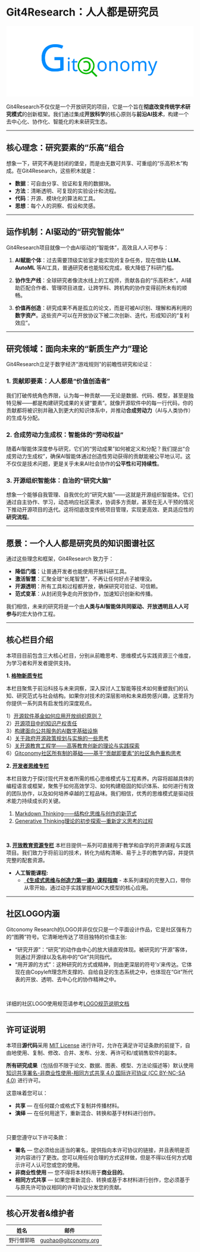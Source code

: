 # Git4Research：人人都是研究员

![Gitconomy Reserch社区Logo](./branding/gitconomy_logo_horizontal.png)

Git4Research不仅仅是一个开放研究的项目，它是一个旨在**彻底改变传统学术研究模式**的创新框架。我们通过集成**开放科学**的核心原则与**前沿AI技术**，构建一个去中心化、协作化、智能化的未来研究生态。

---

## **核心理念：研究要素的“乐高”组合**

想象一下，研究不再是封闭的堡垒，而是由无数可共享、可重组的“乐高积木”构成。在Git4Research，这些积木就是：

* **数据**：可自由分享、验证和复用的数据块。
* **方法**：清晰透明、可复现的实验设计和流程。
* **代码**：开源、模块化的算法和工具。
* **思想**：每个人的洞察、假设和灵感。

---

## **运作机制：AI驱动的“研究智能体”**

Git4Research项目就像一个由AI驱动的“智能体”，高效且人人可参与：

1.  **AI赋能个体**：过去需要顶级实验室才能实现的复杂任务，现在借助 **LLM、AutoML** 等AI工具，普通研究者也能轻松完成，极大降低了科研门槛。

2.  **协作生产线**：全球研究者像流水线上的工程师，贡献各自的“乐高积木”。AI辅助匹配合作者、管理项目进度，让跨学科、跨机构的协作变得前所未有的顺畅。

3.  **价值再创造**：研究成果不再是孤立的论文，而是可被AI识别、理解和再利用的**数字资产**。这些资产可以在开放协议下被二次创新、迭代，形成知识的“复利效应”。

---

## **研究领域：面向未来的“新质生产力”理论** ️

Git4Research立足于数字经济“游戏规则”的前瞻性研究和论证：

### 1. **贡献即要素：人人都是“价值创造者”**
我们打破传统角色界限，认为每一种贡献——无论是数据、代码、模型，甚至是独特见解——都是构建研究成果的关键“要素”。就像开源软件中的每一行代码，你的贡献都将被识别并融入到更大的知识体系中，并推动**合成劳动力**（AI与人类协作）的生成与分配。

### 2. **合成劳动力生成权：智能体的“劳动权益”**
随着AI智能体深度参与研究，它们的“劳动成果”如何被定义和分配？我们提出“合成劳动力生成权”，确保AI智能体通过创造性劳动获得的贡献能被公平地认可。这不仅仅是技术问题，更是关乎未来AI社会协作的**公平性**和**可持续性**。

### 3. **开源组织智能体：自治的“研究大脑”**
想象一个能够自我管理、自我优化的“研究大脑”——这就是开源组织智能体。它们通过自主协作、学习，动态响应社区需求，协调多方贡献，甚至在无人干预的情况下推动开源项目的迭代。这将彻底改变传统项目管理，实现更高效、更具适应性的**研究流程**。

---

## **愿景：一个人人都是研究员的知识图谱社区**

通过这些理念和框架，Git4Research 致力于：

* **降低门槛**：让普通开发者也能使用开放科研工具。
* **激活智慧**：汇聚全球“长尾智慧”，不再让任何好点子被埋没。
* **开源透明**：所有工具和过程都开放，确保研究可验证、可信赖。
* **范式变革**：从封闭竞争走向开放协作，加速知识创新和传播。

我们相信，未来的研究将是一个由**人类与AI智能体共同驱动、开放透明且人人可参与**的宏大协作工程。

---

## 核心栏目介绍

本项目目前包含三大核心栏目，分别从前瞻思考、思维模式与实践资源三个维度，为学习者和开发者提供支持。

**1. [格物新质专栏](./open-perspectives/README.md)**

本栏目聚焦于前沿科技与未来洞察，深入探讨人工智能等技术如何重塑我们的认知、研究范式与社会结构。如果你对技术的深层影响和未来趋势感兴趣，这里将为你提供一系列具有启发性的深度观点。

1）[开源软件基金如何应用开放组织原则？](./open-perspectives/开源软件基金如何应用开放组织原则？.md)<br>
2）[开源项目中的知识产权责任](./open-perspectives/开源项目中的知识产权责任.md)<br>
3）[构建面向公共服务的AI数字基础设施](./open-perspectives/构建面向公共服务的AI数字基础设施.md)<br>
4）[关于政府开源政策规划与实施的一些思考](./open-perspectives/关于政府开源政策规划与实施的一些思考.md)<br>
5）[关开源教育工程学——高等教育创新的理论与实践探索](./open-perspectives/关开源教育工程学——高等教育创新的理论与实践探索.md)<br>
6）[Gitconomy社区所有制的基础——基于“贡献即要素”的社区角色重构思考](./open-governance/基于“贡献即要素”的社区角色重构思考.md)<br>

**2. [开发者思维专栏](./developer-thinking/README.md)**

本栏目致力于探讨现代开发者所需的核心思维模式与工程素养。内容将超越具体的编程语言或框架，聚焦于如何高效学习、如何构建稳固的知识体系、如何进行有效的团队协作，以及如何培养卓越的工程品味。我们相信，优秀的思维模式是驱动技术能力持续成长的关键。

1) [Markdown Thinking——结构化思维与创作的新范式](./developer-thinking/Markdown-Thinking——结构化思维与创作的新范式.md) <br>
2) [Generative Thinking理论的初步探索—重新定义思考的过程](./developer-thinking/Generative-Thinking理论的初步探索—重新定义思考的过程.md) <br>

<br>

**3. [开放教育资源专栏](./open-education/README.md)**
本栏目提供一系列可直接用于教学和自学的开源课程与实践项目。我们致力于将前沿的技术，转化为结构清晰、易于上手的教学内容，并提供完整的配套资源。

* **人工智能课程:**
  * [**《生成式思维与创造力第一课》课程指南**](./open-education/open-source-courses/人工智能/生成式思维与创造力第一课/README.md) - 本系列课程的完整入口，带你从零开始，通过动手实践掌握AIGC大模型的核心应用。

---

## 社区LOGO内涵

Gitconomy Research的LOGO并非仅仅只是一个平面设计作品，它是社区强有力的“图腾”符号。它清晰地传达了项目独特的价值主张:

* “研究开源”：“研究”的动作由中心的放大镜直观体现。被研究的“开源”客体，则通过开源绿以及名称中的“Git”共同指代。
* “用开源的方式”：这种研究的方式或精神，则由更深层的符号’ɔ’来传达。它体现在由Copyleft理念所支撑的、自给自足的生态系统之中，也体现在“Git”所代表的开放、透明、去中心化的协作精神之中。

<br>

详细的社区LOGO使用规范请参考[LOGO规范说明文档](./branding/LOGO_GUIDELINES.md)

---

## 许可证说明

本项目**源代码**采用 [MIT License](https://opensource.org/licenses/MIT) 进行许可，允许在满足许可证条款的前提下，自由地使用、复制、修改、合并、发布、分发、再许可和/或销售软件的副本。

**所有研究成果**（包括但不限于论文、数据、图表、模型、方法论描述等）默认使用 [知识共享署名-非商业性使用-相同方式共享 4.0 国际许可协议 (CC BY-NC-SA 4.0)](https://creativecommons.org/licenses/by-nc-sa/4.0/deed.zh) 进行许可。<br>

这意味着您可以：

* **共享** — 在任何媒介或格式下复制并传播材料。
* **演绎** — 在任何用途下，重新混合、转换和基于材料进行创作。

<br>

只要您遵守以下许可条款：

* **署名** — 您必须给出适当的署名，提供指向本许可协议的链接，并且表明是否对内容进行了更改。您可以用任何合理的方式这样做，但是不得以任何方式暗示许可人认可您或您的使用。
* **非商业性使用** — 您不得将本材料用于**商业目的**。
* **相同方式共享** — 如果您重新混合、转换或基于本材料进行创作，您必须基于与原先许可协议相同的许可协议分发您的贡献。

---

## 核心开发者&维护者

|姓名|邮件|
|---|---|
|野行僧郭晧|[guohao@gitconomy.org](mailto:guohao@gitconomy.org)|
